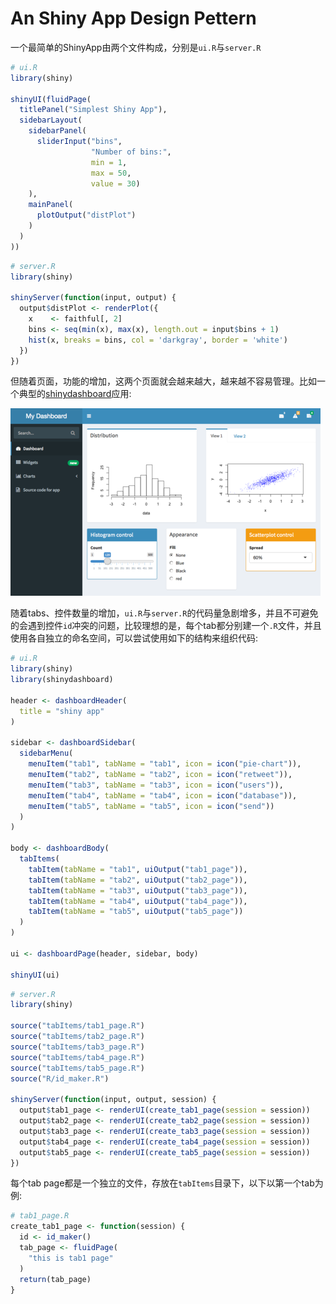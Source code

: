 # An Shiny App Design Pettern

一个最简单的ShinyApp由两个文件构成，分别是`ui.R`与`server.R`

```r
# ui.R
library(shiny)

shinyUI(fluidPage(
  titlePanel("Simplest Shiny App"),
  sidebarLayout(
    sidebarPanel(
      sliderInput("bins",
                  "Number of bins:",
                  min = 1,
                  max = 50,
                  value = 30)
    ),
    mainPanel(
      plotOutput("distPlot")
    )
  )
))

```

```r
# server.R
library(shiny)

shinyServer(function(input, output) {
  output$distPlot <- renderPlot({
    x    <- faithful[, 2]
    bins <- seq(min(x), max(x), length.out = input$bins + 1)
    hist(x, breaks = bins, col = 'darkgray', border = 'white')
  })
})
```

但随着页面，功能的增加，这两个页面就会越来越大，越来越不容易管理。比如一个典型的[shinydashboard](https://rstudio.github.io/shinydashboard/)应用:

![](dashboard.png)

随着tabs、控件数量的增加，`ui.R`与`server.R`的代码量急剧增多，并且不可避免的会遇到控件`id`冲突的问题，比较理想的是，每个tab都分别建一个`.R`文件，并且使用各自独立的命名空间，可以尝试使用如下的结构来组织代码:

```r
# ui.R
library(shiny)
library(shinydashboard)

header <- dashboardHeader(
  title = "shiny app"
)

sidebar <- dashboardSidebar(
  sidebarMenu(
    menuItem("tab1", tabName = "tab1", icon = icon("pie-chart")),
    menuItem("tab2", tabName = "tab2", icon = icon("retweet")),
    menuItem("tab3", tabName = "tab3", icon = icon("users")),
    menuItem("tab4", tabName = "tab4", icon = icon("database")),
    menuItem("tab5", tabName = "tab5", icon = icon("send"))
  )
)

body <- dashboardBody(
  tabItems(
    tabItem(tabName = "tab1", uiOutput("tab1_page")),
    tabItem(tabName = "tab2", uiOutput("tab2_page")),
    tabItem(tabName = "tab3", uiOutput("tab3_page")),
    tabItem(tabName = "tab4", uiOutput("tab4_page")),
    tabItem(tabName = "tab5", uiOutput("tab5_page"))
  )
)

ui <- dashboardPage(header, sidebar, body)

shinyUI(ui)
```

```r
# server.R
library(shiny)

source("tabItems/tab1_page.R")
source("tabItems/tab2_page.R")
source("tabItems/tab3_page.R")
source("tabItems/tab4_page.R")
source("tabItems/tab5_page.R")
source("R/id_maker.R")

shinyServer(function(input, output, session) {
  output$tab1_page <- renderUI(create_tab1_page(session = session))
  output$tab2_page <- renderUI(create_tab2_page(session = session))
  output$tab3_page <- renderUI(create_tab3_page(session = session))
  output$tab4_page <- renderUI(create_tab4_page(session = session))
  output$tab5_page <- renderUI(create_tab5_page(session = session))
})

```

每个tab page都是一个独立的文件，存放在`tabItems`目录下，以下以第一个tab为例:

```r
# tab1_page.R
create_tab1_page <- function(session) {
  id <- id_maker()
  tab_page <- fluidPage(
    "this is tab1 page"
  )
  return(tab_page)
}
```